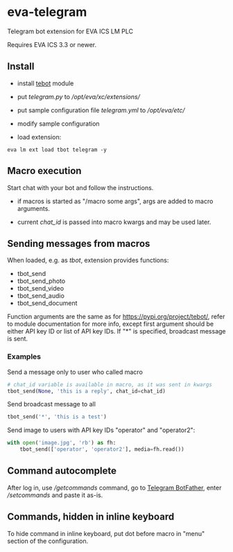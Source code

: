 # eva-telegram

Telegram bot extension for EVA ICS LM PLC

Requires EVA ICS 3.3 or newer.

## Install

* install [tebot](https://pypi.org/project/tebot/) module

* put *telegram.py* to */opt/eva/xc/extensions/*

* put sample configuration file *telegram.yml* to */opt/eva/etc/*

* modify sample configuration

* load extension:

```shell
eva lm ext load tbot telegram -y
```

## Macro execution

Start chat with your bot and follow the instructions.

* if macros is started as "/macro some args", args are added to macro arguments.

* current *chat_id* is passed into macro kwargs and may be used later.

## Sending messages from macros

When loaded, e.g. as *tbot*, extension provides functions:

* tbot_send
* tbot_send_photo
* tbot_send_video
* tbot_send_audio
* tbot_send_document

Function arguments are the same as for https://pypi.org/project/tebot/, refer
to module documentation for more info, except first argument should be either
API key ID or list of API key IDs. If "\*" is specified, broadcast message is
sent.

### Examples

Send a message only to user who called macro

```python
# chat_id variable is available in macro, as it was sent in kwargs
tbot_send(None, 'this is a reply', chat_id=chat_id)
```

Send broadcast message to all

```python
tbot_send('*', 'this is a test')
```

Send image to users with API key IDs "operator" and "operator2":

```python
with open('image.jpg', 'rb') as fh:
    tbot_send(['operator', 'operator2'], media=fh.read())
```

## Command autocomplete

After log in, use */getcommands* command, go to [Telegram
BotFather](https://telegram.me/BotFather), enter */setcommands* and paste it
as-is.

## Commands, hidden in inline keyboard

To hide command in inline keyboard, put dot before macro in "menu" section of
the configuration.
